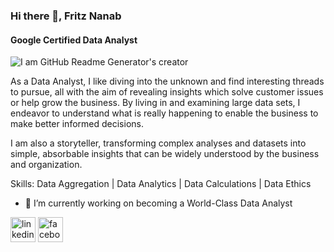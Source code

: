 ### Hi there 👋, Fritz Nanab
#### Google Certified Data Analyst
![I am GitHub Readme Generator's creator](https://arturssmirnovs.github.io/github-profile-readme-generator/images/banner.png)

As a Data Analyst, I like diving into the unknown and find interesting threads to pursue, all with the aim of revealing insights which solve customer issues or help grow the business. By living in and examining large data sets, I endeavor to understand what is really happening to enable the business to make better informed decisions.

I am also a storyteller, transforming complex analyses and datasets into simple, absorbable insights that can be widely understood by the business and organization.

Skills: Data Aggregation | Data Analytics | Data Calculations | Data Ethics

- 🔭 I’m currently working on becoming a World-Class Data Analyst 


[<img src='https://cdn.jsdelivr.net/npm/simple-icons@3.0.1/icons/linkedin.svg' alt='linkedin' height='40'>](https://www.linkedin.com/in/https://www.linkedin.com/in/fritznanab//)  [<img src='https://cdn.jsdelivr.net/npm/simple-icons@3.0.1/icons/facebook.svg' alt='facebook' height='40'>](https://www.facebook.com/https://www.facebook.com/fritznanab/)  

